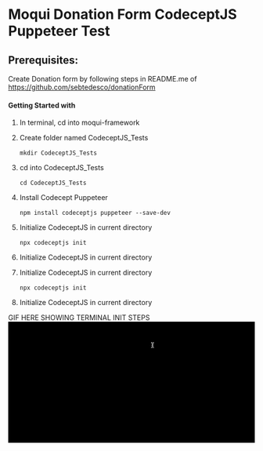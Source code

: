 # Moqui Donation Form CodeceptJS Puppeteer Test

## Prerequisites:

Create Donation form by following steps in README.me of https://github.com/sebtedesco/donationForm

#### Getting Started with 

1. In terminal, cd into moqui-framework
2. Create folder named CodeceptJS_Tests

    ```shell
    mkdir CodeceptJS_Tests
    ```
3. cd into CodeceptJS_Tests

    ```shell
    cd CodeceptJS_Tests
    ```
4. Install Codecept Puppeteer

    ```shell
    npm install codeceptjs puppeteer --save-dev
    ```
5. Initialize CodeceptJS in current directory

    ```shell
    npx codeceptjs init
    ```
5. Initialize CodeceptJS in current directory
5. Initialize CodeceptJS in current directory

    ```shell
    npx codeceptjs init
    ```
5. Initialize CodeceptJS in current directory

GIF HERE SHOWING TERMINAL INIT STEPS
![codeceptjsgif](codeceptjs-init.gif)
